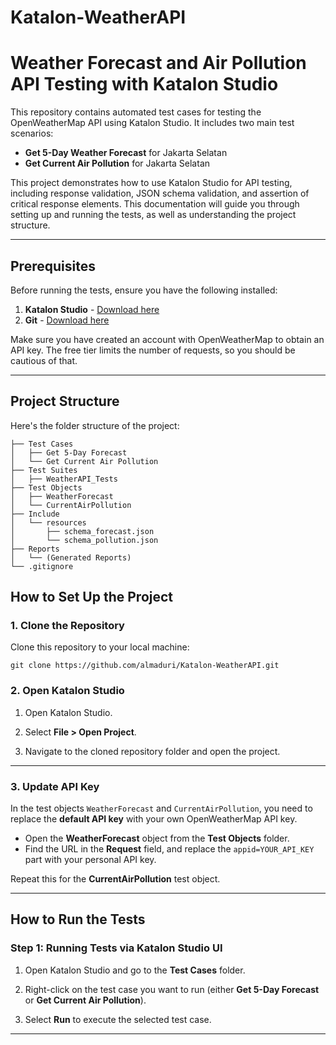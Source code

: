 # Katalon-WeatherAPI
# Weather Forecast and Air Pollution API Testing with Katalon Studio

This repository contains automated test cases for testing the OpenWeatherMap API using Katalon Studio. It includes two main test scenarios:

- **Get 5-Day Weather Forecast** for Jakarta Selatan
- **Get Current Air Pollution** for Jakarta Selatan

This project demonstrates how to use Katalon Studio for API testing, including response validation, JSON schema validation, and assertion of critical response elements. This documentation will guide you through setting up and running the tests, as well as understanding the project structure.

---

## Prerequisites

Before running the tests, ensure you have the following installed:

1. **Katalon Studio** - [Download here](https://www.katalon.com/download/)
2. **Git** - [Download here](https://git-scm.com/downloads)

Make sure you have created an account with OpenWeatherMap to obtain an API key. The free tier limits the number of requests, so you should be cautious of that.

---

## Project Structure

Here's the folder structure of the project:
```
├── Test Cases
│   ├── Get 5-Day Forecast
│   └── Get Current Air Pollution
├── Test Suites
│   ├── WeatherAPI_Tests
├── Test Objects
│   ├── WeatherForecast
│   └── CurrentAirPollution
├── Include
│   └── resources
│       ├── schema_forecast.json
│       └── schema_pollution.json
├── Reports
│   └── (Generated Reports)
└── .gitignore
```

## How to Set Up the Project

### 1. Clone the Repository

Clone this repository to your local machine:

```
git clone https://github.com/almaduri/Katalon-WeatherAPI.git
```

### 2. Open Katalon Studio

1. Open Katalon Studio.

2. Select **File > Open Project**.

3. Navigate to the cloned repository folder and open the project.

---

### 3. Update API Key

In the test objects `WeatherForecast` and `CurrentAirPollution`, you need to replace the **default API key** with your own OpenWeatherMap API key.

- Open the **WeatherForecast** object from the **Test Objects** folder.
- Find the URL in the **Request** field, and replace the `appid=YOUR_API_KEY` part with your personal API key.

Repeat this for the **CurrentAirPollution** test object.

---

## How to Run the Tests

### Step 1: Running Tests via Katalon Studio UI

1. Open Katalon Studio and go to the **Test Cases** folder.

2. Right-click on the test case you want to run (either **Get 5-Day Forecast** or **Get Current Air Pollution**).

3. Select **Run** to execute the selected test case.

---

